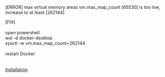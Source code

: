 [ERROR]
max virtual memory areas vm.max_map_count [65530] is too low, increase to at least [262144]<br>

[FIX]<br><br>
open powershell<br>
wsl -d docker-desktop<br>
sysctl -w vm.max_map_count=262144<br>
<br>
restart Docker 
<br><br><br>
<a href="https://medium.com/@thiagoloureiro/code-analysis-with-sonarqube-docker-net-core-aee521ee8931"> Installation</a>
